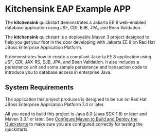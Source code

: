 # Kitchensink EAP Example APP

The **kitchensink** quickstart demonstrates a Jakarta EE 8 web-enabled database application using JSF, CDI, EJB, JPA, and Bean Validation.

The **kitchensink** quickstart is a deployable Maven 3 project designed to help you get your foot in the door developing with Jakarta EE 8 on Red Hat JBoss Enterprise Application Platform.

It demonstrates how to create a compliant Jakarta EE 8 application using JSF, CDI, JAX-RS, EJB, JPA, and Bean Validation. It also includes a persistence unit and some sample persistence and transaction code to introduce you to database access in enterprise Java.

## System Requirements

The application this project produces is designed to be run on Red Hat JBoss Enterprise Application Platform 7.4 or later.

All you need to build this project is Java 8.0 (Java SDK 1.8) or later and Maven 3.3.1 or later. See [Configure Maven to Build and Deploy the Quickstarts](https://github.com/jboss-developer/jboss-developer-shared-resources/blob/master/guides/CONFIGURE_MAVEN_JBOSS_EAP.adoc#configure_maven_to_build_and_deploy_the_quickstarts) to make sure you are configured correctly for testing the quickstarts.

